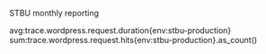STBU monthly reporting


avg:trace.wordpress.request.duration{env:stbu-production}
sum:trace.wordpress.request.hits{env:stbu-production}.as_count()
